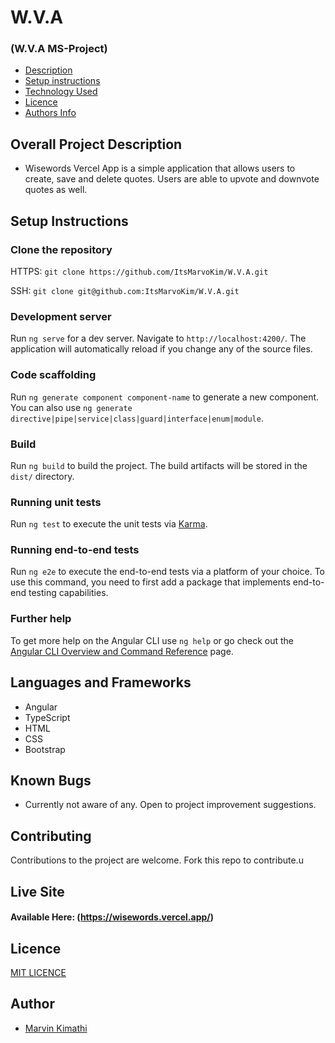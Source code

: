 # W.V.A

### (W.V.A MS-Project)

- [Description](#overall-project-description)
- [Setup instructions](#setup-instructions)
- [Technology Used](#languages-and-frameworks)
- [Licence](#Licence)
- [Authors Info](#Author)

## Overall Project Description

- Wisewords Vercel App is a simple application that allows users to create, save and delete quotes. Users are able to upvote and downvote quotes as well.

## Setup Instructions

### Clone the repository

HTTPS: `git clone https://github.com/ItsMarvoKim/W.V.A.git`

SSH: `git clone git@github.com:ItsMarvoKim/W.V.A.git`
### Development server

Run `ng serve` for a dev server. Navigate to `http://localhost:4200/`. The application will automatically reload if you change any of the source files.

### Code scaffolding

Run `ng generate component component-name` to generate a new component. You can also use `ng generate directive|pipe|service|class|guard|interface|enum|module`.

### Build

Run `ng build` to build the project. The build artifacts will be stored in the `dist/` directory.

### Running unit tests

Run `ng test` to execute the unit tests via [Karma](https://karma-runner.github.io).

### Running end-to-end tests

Run `ng e2e` to execute the end-to-end tests via a platform of your choice. To use this command, you need to first add a package that implements end-to-end testing capabilities.

### Further help

To get more help on the Angular CLI use `ng help` or go check out the [Angular CLI Overview and Command Reference](https://angular.io/cli) page.

## Languages and Frameworks

- Angular
- TypeScript
- HTML
- CSS
- Bootstrap

## Known Bugs

- Currently not aware of any. Open to project improvement suggestions.

## Contributing

Contributions to the project are welcome. Fork this repo to contribute.u
## Live Site

#### Available Here: (https://wisewords.vercel.app/)

## Licence

[MIT LICENCE](LICENSE)

## Author

- [Marvin Kimathi](https://github.com/ItsMarvoKim)
